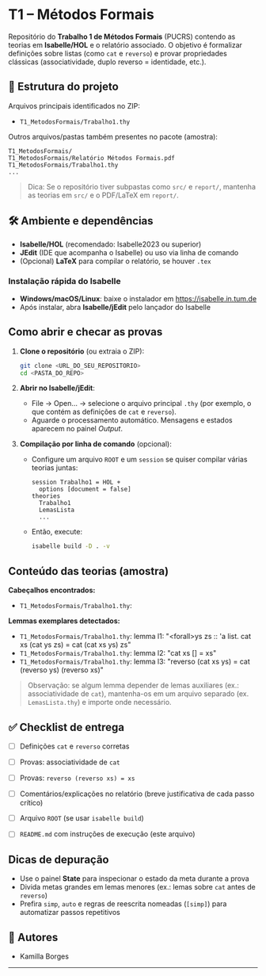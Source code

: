 # T1 – Métodos Formais

Repositório do **Trabalho 1 de Métodos Formais** (PUCRS) contendo as teorias em **Isabelle/HOL** e o relatório associado. O objetivo é formalizar definições sobre listas (como `cat` e `reverso`) e provar propriedades clássicas (associatividade, duplo reverso = identidade, etc.).

## 📁 Estrutura do projeto

Arquivos principais identificados no ZIP:

- `T1_MetodosFormais/Trabalho1.thy`

Outros arquivos/pastas também presentes no pacote (amostra):

```text
T1_MetodosFormais/
T1_MetodosFormais/Relatório Métodos Formais.pdf
T1_MetodosFormais/Trabalho1.thy
...
```

> Dica: Se o repositório tiver subpastas como `src/` e `report/`, mantenha as teorias em `src/` e o PDF/LaTeX em `report/`.

## 🛠️ Ambiente e dependências

- **Isabelle/HOL** (recomendado: Isabelle2023 ou superior)
- **JEdit** (IDE que acompanha o Isabelle) ou uso via linha de comando
- (Opcional) **LaTeX** para compilar o relatório, se houver `.tex`

### Instalação rápida do Isabelle
- **Windows/macOS/Linux**: baixe o instalador em <https://isabelle.in.tum.de>
- Após instalar, abra **Isabelle/jEdit** pelo lançador do Isabelle

##  Como abrir e checar as provas

1. **Clone o repositório** (ou extraia o ZIP):
   ```bash
   git clone <URL_DO_SEU_REPOSITORIO>
   cd <PASTA_DO_REPO>
   ```

2. **Abrir no Isabelle/jEdit**:
   - File → Open… → selecione o arquivo principal `.thy` (por exemplo, o que contém as definições de `cat` e `reverso`).
   - Aguarde o processamento automático. Mensagens e estados aparecem no painel *Output*.

3. **Compilação por linha de comando** (opcional):
   - Configure um arquivo `ROOT` e um `session` se quiser compilar várias teorias juntas:
     ```
     session Trabalho1 = HOL +
       options [document = false]
     theories
       Trabalho1
       LemasLista
       ...
     ```
   - Então, execute:
     ```bash
     isabelle build -D . -v
     ```

##  Conteúdo das teorias (amostra)

**Cabeçalhos encontrados:**  
- `T1_MetodosFormais/Trabalho1.thy`: 

**Lemmas exemplares detectados:**  
- `T1_MetodosFormais/Trabalho1.thy`: lemma l1: "\<forall>ys zs :: 'a list. cat xs (cat ys zs) = cat (cat xs ys) zs"
- `T1_MetodosFormais/Trabalho1.thy`: lemma l2: "cat xs [] = xs"
- `T1_MetodosFormais/Trabalho1.thy`: lemma l3: "reverso (cat xs ys) = cat (reverso ys) (reverso xs)"

> Observação: se algum lemma depender de lemas auxiliares (ex.: associatividade de `cat`), mantenha-os em um arquivo separado (ex. `LemasLista.thy`) e importe onde necessário.

## ✅ Checklist de entrega

- [ ] Definições `cat` e `reverso` corretas
- [ ] Provas: associatividade de `cat`
- [ ] Provas: `reverso (reverso xs) = xs`
- [ ] Comentários/explicações no relatório (breve justificativa de cada passo crítico)
- [ ] Arquivo `ROOT` (se usar `isabelle build`)
- [ ] `README.md` com instruções de execução (este arquivo)



##  Dicas de depuração

- Use o painel **State** para inspecionar o estado da meta durante a prova
- Divida metas grandes em lemas menores (ex.: lemas sobre `cat` antes de `reverso`)
- Prefira `simp`, `auto` e regras de reescrita nomeadas (`[simp]`) para automatizar passos repetitivos

## 👥 Autores

- Kamilla Borges  


---


